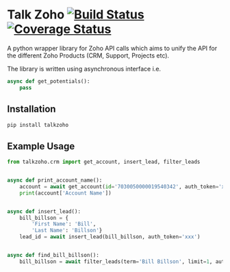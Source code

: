 # Talk Zoho [![Build Status](https://travis-ci.org/A2Z-Cloud/Talk-Zoho.svg?branch=master)](https://travis-ci.org/A2Z-Cloud/Talk-Zoho) [![Coverage Status](https://coveralls.io/repos/github/A2Z-Cloud/Talk-Zoho/badge.svg?branch=master)](https://coveralls.io/github/A2Z-Cloud/Talk-Zoho?branch=master)

A python wrapper library for Zoho API calls which aims to unify the API for the different Zoho Products (CRM, Support, Projects etc).

The library is written using asynchronous interface i.e.
```python
async def get_potentials():
    pass
```  

## Installation
```bash
pip install talkzoho
```

## Example Usage
```python
from talkzoho.crm import get_account, insert_lead, filter_leads


async def print_account_name():
    account = await get_account(id='7030050000019540342', auth_token='xxx')
    print(account['Account Name'])


async def insert_lead():
    bill_billson = {
        'First Name': 'Bill',
        'Last Name': 'Billson'}
    lead_id = await insert_lead(bill_billson, auth_token='xxx')


async def find_bill_billson():
    bill_billson = await filter_leads(term='Bill Billson', limit=1, auth_token='xxx')

```
